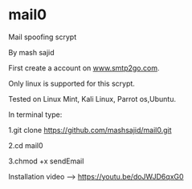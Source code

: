 # mail0

Mail spoofing scrypt

By mash sajid



First create a account on www.smtp2go.com.



Only linux is supported for this scrypt.



Tested on Linux Mint, Kali Linux, Parrot os,Ubuntu.




In terminal type:

1.git clone https://github.com/mashsajid/mail0.git





2.cd mail0





3.chmod +x sendEmail

Installation video --> https://youtu.be/doJWJD6qxG0
